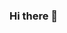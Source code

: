 ### Hi there 👋

<!--
**ytouati5/ytouati5** is a ✨ _special_ ✨ repository because its `README.md` (this file) appears on your GitHub profile.

Here are some ideas to get you started:

+🌱 I’m currently a Master student in Chemistry at EPFL :squirel: 
+📫 How to reach me: yasmine.touati@epfl.ch
+😄 Pronouns: She/Her

-->
